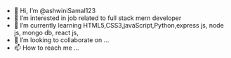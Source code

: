 - 👋 Hi, I’m @ashwiniSamal123
- 👀 I’m interested in job related to full stack mern developer
- 🌱 I’m currently learning HTML5,CSS3,javaScript,Python,express js, node js, mongo db, react js, 
- 💞️ I’m looking to collaborate on ...
- 📫 How to reach me ...

<!---
ashwiniSamal123/ashwiniSamal123 is a ✨ special ✨ repository because its `README.md` (this file) appears on your GitHub profile.
You can click the Preview link to take a look at your changes.
--->
